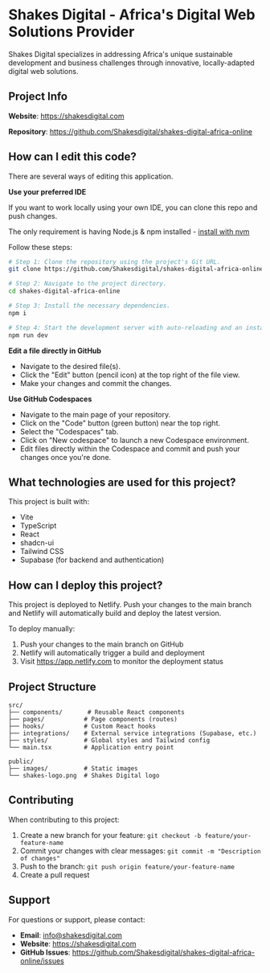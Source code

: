 # Shakes Digital - Africa's Digital Web Solutions Provider

Shakes Digital specializes in addressing Africa's unique sustainable development and business challenges through innovative, locally-adapted digital web solutions.

## Project Info

**Website**: https://shakesdigital.com

**Repository**: https://github.com/Shakesdigital/shakes-digital-africa-online

## How can I edit this code?

There are several ways of editing this application.

**Use your preferred IDE**

If you want to work locally using your own IDE, you can clone this repo and push changes.

The only requirement is having Node.js & npm installed - [install with nvm](https://github.com/nvm-sh/nvm#installing-and-updating)

Follow these steps:

```sh
# Step 1: Clone the repository using the project's Git URL.
git clone https://github.com/Shakesdigital/shakes-digital-africa-online.git

# Step 2: Navigate to the project directory.
cd shakes-digital-africa-online

# Step 3: Install the necessary dependencies.
npm i

# Step 4: Start the development server with auto-reloading and an instant preview.
npm run dev
```

**Edit a file directly in GitHub**

- Navigate to the desired file(s).
- Click the "Edit" button (pencil icon) at the top right of the file view.
- Make your changes and commit the changes.

**Use GitHub Codespaces**

- Navigate to the main page of your repository.
- Click on the "Code" button (green button) near the top right.
- Select the "Codespaces" tab.
- Click on "New codespace" to launch a new Codespace environment.
- Edit files directly within the Codespace and commit and push your changes once you're done.

## What technologies are used for this project?

This project is built with:

- Vite
- TypeScript
- React
- shadcn-ui
- Tailwind CSS
- Supabase (for backend and authentication)

## How can I deploy this project?

This project is deployed to Netlify. Push your changes to the main branch and Netlify will automatically build and deploy the latest version.

To deploy manually:

1. Push your changes to the main branch on GitHub
2. Netlify will automatically trigger a build and deployment
3. Visit https://app.netlify.com to monitor the deployment status

## Project Structure

```
src/
├── components/       # Reusable React components
├── pages/           # Page components (routes)
├── hooks/           # Custom React hooks
├── integrations/    # External service integrations (Supabase, etc.)
├── styles/          # Global styles and Tailwind config
└── main.tsx         # Application entry point

public/
├── images/          # Static images
└── shakes-logo.png  # Shakes Digital logo
```

## Contributing

When contributing to this project:

1. Create a new branch for your feature: `git checkout -b feature/your-feature-name`
2. Commit your changes with clear messages: `git commit -m "Description of changes"`
3. Push to the branch: `git push origin feature/your-feature-name`
4. Create a pull request

## Support

For questions or support, please contact:

- **Email**: info@shakesdigital.com
- **Website**: https://shakesdigital.com
- **GitHub Issues**: https://github.com/Shakesdigital/shakes-digital-africa-online/issues
